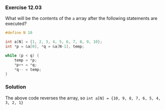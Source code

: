 ### Exercise 12.03
What will be the contents of the `a` array after the following statements are
executed?

```c
#define N 10

int a[N] = {1, 2, 3, 4, 5, 6, 7, 8, 9, 10};
int *p = &a[0], *q = &a[N-1], temp;

while (p < q) {
    temp = *p;
    *p++ = *q;
    *q-- = temp;
}
```

### Solution
The above code reverses the array, so
`int a[N] = {10, 9, 8, 7, 6, 5, 4, 3, 2, 1}`